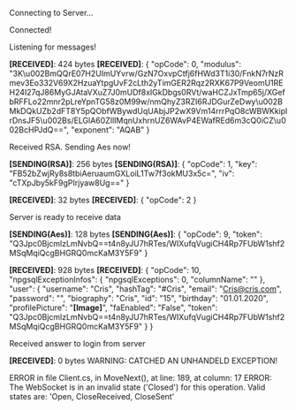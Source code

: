Connecting to Server...

Connected!

Listening for messages!

**[RECEIVED]**: 424 bytes
**[RECEIVED]**: {
  "opCode": 0,
  "modulus": "3K\u002BmQQrE07H2UImUYvrw/GzN7OxvpCtfj6fHWd3T1i30/FnkN7rNzRmev3Eo332V69X2HzuaYtpgUvF2cLth2yTimGER2Rqz2RXK67P9VeomU1REH24I27qJ86MyGJAtaVXuZ7J0mUDf8xIGkDbgs0RVt/waHCZJxTmp65j/XGefbRFFLo22mnr2pLreYpnTG58z0M99w/nmQhyZ3RZI6RJDGurZeDwy\u002BMkDQkUZb2dFT8Y5pQObfWBywdUqUAbjJP2wX9Vm14rrrPqO8cWBWKkiplrDnsJF5\u002Bs/ELGlA60ZIlIMqnUxhrnUZ6WAvP4EWafREd6m3cQ0iCZ\u002BcHPJdQ==",
  "exponent": "AQAB"
}

Received RSA. Sending Aes now!

**[SENDING(RSA)]**: 256 bytes
**[SENDING(RSA)]**: {
  "opCode": 1,
  "key": "FB52bZwjRy8s8tbiAeruaumGXLoiL1Tw7f3okMU3x5c=",
  "iv": "cTXpJby5kF9gPIrjyaw8Ug=="
}

**[RECEIVED]**: 32 bytes
**[RECEIVED]**: {
  "opCode": 2
}

Server is ready to receive data

**[SENDING(Aes)]**: 128 bytes
**[SENDING(Aes)]**: {
  "opCode": 9,
  "token": "Q3Jpc0BjcmlzLmNvbQ==t4n8yJU7hRTes/WIXufqVugiCH4Rp7FUbW1shf2MSqMqiQcgBHGRQ0mcKaM3Y5F9"
}

**[RECEIVED]**: 928 bytes
**[RECEIVED]**: {
  "opCode": 10,
  "npgsqlExceptionInfos": {
    "npgsqlExceptions": 0,
    "columnName": ""
  },
  "user": {
    "username": "Cris",
    "hashTag": "#Cris",
    "email": "Cris@cris.com",
    "password": "",
    "biography": "Cris",
    "id": "15",
    "birthday": "01.01.2020",
    "profilePicture": "**[Image]**",
    "faEnabled": "False",
    "token": "Q3Jpc0BjcmlzLmNvbQ==t4n8yJU7hRTes/WIXufqVugiCH4Rp7FUbW1shf2MSqMqiQcgBHGRQ0mcKaM3Y5F9"
  }
}

Received answer to login from server

**[RECEIVED]**: 0 bytes
WARNING: CATCHED AN UNHANDELD EXCEPTION!

ERROR in file Client.cs, in MoveNext(), at line: 189, at column: 17
ERROR: The WebSocket is in an invalid state ('Closed') for this operation. Valid states are: 'Open, CloseReceived, CloseSent'

